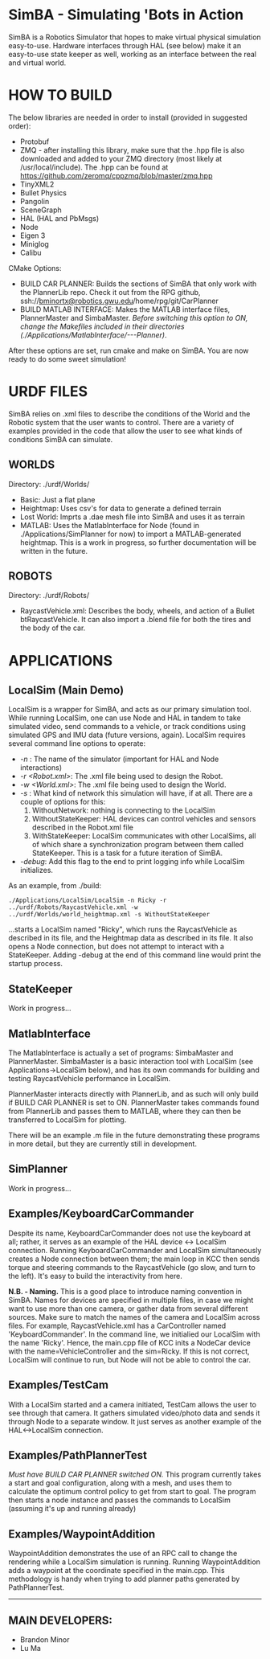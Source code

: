 SimBA - Simulating 'Bots in Action
====================================

SimBA is a Robotics Simulator that hopes to make virtual physical simulation easy-to-use. Hardware interfaces through HAL (see below) make it an easy-to-use state keeper as well, working as an interface between the real and virtual world.

HOW TO BUILD
====================================

The below libraries are needed in order to install (provided in suggested order):
- Protobuf
- ZMQ - after installing this library, make sure that the .hpp file is also downloaded and added to your ZMQ directory (most likely at /usr/local/include). The .hpp can be found at https://github.com/zeromq/cppzmq/blob/master/zmq.hpp
- TinyXML2
- Bullet Physics
- Pangolin
- SceneGraph
- HAL (HAL and PbMsgs)
- Node
- Eigen 3
- Miniglog
- Calibu

CMake Options:
- BUILD CAR PLANNER: Builds the sections of SimBA that only work with the PlannerLib repo. Check it out from the RPG github, ssh://bminortx@robotics.gwu.edu/home/rpg/git/CarPlanner
- BUILD MATLAB INTERFACE: Makes the MATLAB interface files, PlannerMaster and SimbaMaster. *Before switching this option to ON, change the Makefiles included in their directories (./Applications/MatlabInterface/---Planner)*.

After these options are set, run cmake and make on SimBA. You are now ready to do some sweet simulation!

URDF FILES
====================================

SimBA relies on .xml files to describe the conditions of the World and the Robotic system that the user wants to control. There are a variety of examples provided in the code that allow the user to see what kinds of conditions SimBA can simulate. 

WORLDS
---------
Directory: ./urdf/Worlds/
- Basic: Just a flat plane
- Heightmap: Uses csv's for <X Y Z> data to generate a defined terrain
- Lost World: Imprts a .dae mesh file into SimBA and uses it as terrain
- MATLAB: Uses the MatlabInterface for Node (found in ./Applications/SimPlanner for now) to import a MATLAB-generated heightmap. This is a work in progress, so further documentation will be written in the future.

ROBOTS
---------
Directory: ./urdf/Robots/
- RaycastVehicle.xml: Describes the body, wheels, and action of a Bullet btRaycastVehicle. It can also import a .blend file for both the tires and the body of the car. 

APPLICATIONS
====================================

LocalSim (Main Demo)
---------
LocalSim is a wrapper for SimBA, and acts as our primary simulation tool. While running LocalSim, one can use Node and HAL in tandem to take simulated video, send commands to a vehicle, or track conditions using simulated GPS and IMU data (future versions, again). LocalSim requires several command line options to operate:
- *-n <SimName>*: The name of the simulator (important for HAL and Node interactions)
- *-r <Robot.xml>*: The .xml file being used to design the Robot. 
- *-w <World.xml>*: The .xml file being used to design the World.
- *-s <Statekeeper Option>*: What kind of network this simulation will have, if at all. There are a couple of options for this:
	1. WithoutNetwork: nothing is connecting to the LocalSim
	2. WithoutStateKeeper: HAL devices can control vehicles and sensors described in the Robot.xml file
	3. WithStateKeeper: LocalSim communicates with other LocalSims, all of which share a synchronization program between them called StateKeeper. This is a task for a future iteration of SimBA.
- *-debug*: Add this flag to the end to print logging info while LocalSim initializes.

As an example, from ./build:

	./Applications/LocalSim/LocalSim -n Ricky -r ../urdf/Robots/RaycastVehicle.xml -w ../urdf/Worlds/world_heightmap.xml -s WithoutStateKeeper

...starts a LocalSim named "Ricky", which runs the RaycastVehicle as described in its file, and the Heightmap data as described in its file. It also opens a Node connection, but does not attempt to interact with a StateKeeper. Adding -debug at the end of this command line would print the startup process. 

StateKeeper
---------
Work in progress...

MatlabInterface
---------

The MatlabInterface is actually a set of programs: SimbaMaster and PlannerMaster. SimbaMaster is a basic interaction tool with LocalSim (see Applications->LocalSim below), and has its own commands for building and testing RaycastVehicle performance in LocalSim.

PlannerMaster interacts directly with PlannerLib, and as such will only build if BUILD CAR PLANNER is set to ON. PlannerMaster takes commands found from PlannerLib and passes them to MATLAB, where they can then be transferred to LocalSim for plotting.

There will be an example .m file in the future demonstrating these programs in more detail, but they are currently still in development.

SimPlanner
---------
Work in progress...

Examples/KeyboardCarCommander
---------
Despite its name, KeyboardCarCommander does not use the keyboard at all; rather, it serves as an example of the HAL device <-> LocalSim connection. Running KeyboardCarCommander and LocalSim simultaneously creates a Node connection between them; the main loop in KCC then sends torque and steering commands to the RaycastVehicle (go slow, and turn to the left). It's easy to build the interactivity from here.

**N.B. - Naming.** This is a good place to introduce naming convention in SimBA. Names for devices are specified in multiple files, in case we might want to use more than one camera, or gather data from several different sources. Make sure to match the names of the camera and LocalSim across files. For example, RaycastVehicle.xml has a CarController named 'KeyboardCommander'. In the command line, we initialied our LocalSim with the name 'Ricky'. Hence, the main.cpp file of KCC inits a NodeCar device with the name=VehicleController and the sim=Ricky. If this is not correct, LocalSim will continue to run, but Node will not be able to control the car. 

Examples/TestCam
---------
With a LocalSim started and a camera initiated, TestCam allows the user to see through that camera. It gathers simulated video/photo data and sends it through Node to a separate window. It just serves as another example of the HAL<->LocalSim connection.

Examples/PathPlannerTest
---------
*Must have BUILD CAR PLANNER switched ON.* This program currently takes a start and goal configuration, along with a mesh, and uses them to calculate the optimum control policy to get from start to goal. The program then starts a node instance and passes the commands to LocalSim (assuming it's up and running already)

Examples/WaypointAddition
---------
WaypointAddition demonstrates the use of an RPC call to change the rendering while a LocalSim simulation is running. Running WaypointAddition adds a waypoint at the coordinate specified in the main.cpp. This methodology is handy when trying to add planner paths generated by PathPlannerTest. 


******************************

MAIN DEVELOPERS:
----------
* Brandon Minor
* Lu Ma
